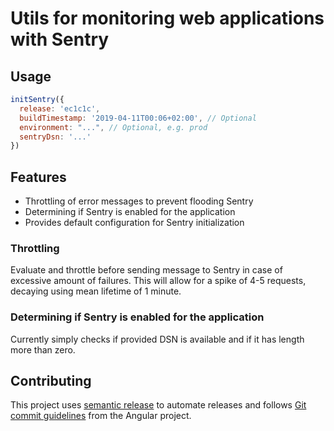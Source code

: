 # Utils for monitoring web applications with Sentry

## Usage

```javascript
initSentry({
  release: 'ec1c1c',
  buildTimestamp: '2019-04-11T00:06+02:00', // Optional
  environment: "...", // Optional, e.g. prod
  sentryDsn: '...'
})
```

## Features

- Throttling of error messages to prevent flooding Sentry
- Determining if Sentry is enabled for the application
- Provides default configuration for Sentry initialization

### Throttling

Evaluate and throttle before sending message to Sentry in case of excessive amount of failures. This will allow for a spike of 4-5 requests, decaying using mean lifetime of 1 minute.

### Determining if Sentry is enabled for the application

Currently simply checks if provided DSN is available and if it has length more than zero.

## Contributing

This project uses [semantic release](https://semantic-release.gitbook.io/semantic-release/)
to automate releases and follows
[Git commit guidelines](https://github.com/angular/angular/blob/master/CONTRIBUTING.md#commit)
from the Angular project.
